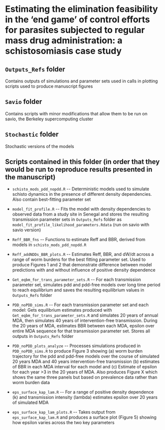 # Estimating the elimination feasibility in the ‘end game’ of control efforts for parasites subjected to regular mass drug administration: a schistosomiasis case study  

## `Outputs_Refs` folder  
Contains outputs of simulations and parameter sets used in calls in plotting scripts used to produce manuscript figures  

## `Savio` folder  
Contains scripts with minor modifications that allow them to be run on savio, the Berkeley supercomputing cluster

## `Stochastic` folder  
Stochastic versions of the models 

## Scripts contained in this folder (in order that they would be run to reproduce results presented in the manuscript)  
+ `schisto_mods_pdd_nopdd.R` -- Deterministic models used to simulate schisto dynamics in the presence of different density dependencies. Also contain best-fitting parameter set   
+ `model_fit_profile.R` -- Fits the model with density dependencies to observed data from a study site in Senegal and stores the resulting transmission parameter sets in `Outputs_Refs` folder as `model_fit_profile_likelihood_parameters.Rdata` (run on savio with savio version)  
+ `Reff_BBR_fns` -- Functions to estimate Reff and BBR, derived from models in `schisto_mods_pdd_nopdd.R`  
+ `Reff_addNDDs_BBR_plots.R` -- Estimates Reff, BBR, and dW/dt across a range of worm burdens for the best fitting parameter set. Used to produce Figures 1 and 2 that demonstrate difference between model predictions with and without influence of positive density dependence  
+ `Get_eqbm_for_trans_parameter_sets.R` -- For each transmission parameter set, simulates pdd and pdd-free models over long time period to reach equilibrium and saves the resulting equilibrium values in `Outputs_Refs` folder  
+ `PDD_noPDD_sims.R` -- For each transmission parameter set and each model: Gets equilibrium estimates produced with `Get_eqbm_for_trans_parameter_sets.R` and simulates 20 years of annual MDA, then simulates 40 years of intervention-free transmission. During the 20 years of MDA, estimates BBR between each MDA, epsilon over entire MDA sequence for that transmission parameter set. Stores all outputs in `Outputs_Refs` folder  
+ `PDD_noPDD_plots_analyze` -- Processes simulations produced in `PDD_noPDD_sims.R` to produce Figure 3 showing (a) worm burden trajectory for the pdd and pdd-free models over the course of simulated 20 years MDA and 40 years intervention-free transmission (b) estimates of BBR in each MDA interval for each model and (c) Estimate of epsilon for each year >3 in the 20 years of MDA. Also produces Figure X which shows the same three panels but based on prevalence data rather than worm burden data  

+ `eps_surface_kap_lam.R` -- For a range of positive density dependence (k) and transmission intensity (lambda) estimates epsilon over 20 years of simulated MDA  
+ `eps_surface_kap_lam_plots.R` -- Takes output from `eps_surface_kap_lam.R` and produces a surface plot (Figure 5) showing how epsilon varies across the two key parameters  
